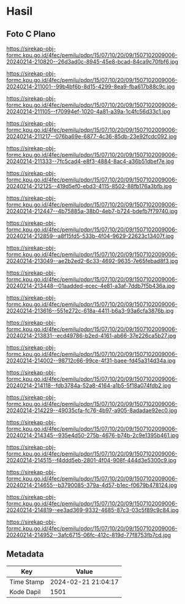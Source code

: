 # Hasil

## Foto C Plano

https://sirekap-obj-formc.kpu.go.id/4fec/pemilu/pdpr/15/07/10/20/09/1507102009006-20240214-210820--26d3ad0c-8945-45e8-bcad-84ca9c70fbf6.jpg

https://sirekap-obj-formc.kpu.go.id/4fec/pemilu/pdpr/15/07/10/20/09/1507102009006-20240214-211001--99b4bf6b-8d15-4299-8ea9-fba617b88c9c.jpg

https://sirekap-obj-formc.kpu.go.id/4fec/pemilu/pdpr/15/07/10/20/09/1507102009006-20240214-211105--f70994ef-1020-4a81-a39a-1c4fc56d33c1.jpg

https://sirekap-obj-formc.kpu.go.id/4fec/pemilu/pdpr/15/07/10/20/09/1507102009006-20240214-211217--076ba69e-6877-4c36-85db-23e92fcdc092.jpg

https://sirekap-obj-formc.kpu.go.id/4fec/pemilu/pdpr/15/07/10/20/09/1507102009006-20240214-211333--7fc5cad4-e8f3-4884-8ac4-a36b51dbef7e.jpg

https://sirekap-obj-formc.kpu.go.id/4fec/pemilu/pdpr/15/07/10/20/09/1507102009006-20240214-212125--419d5ef0-ebd3-4115-8502-88fb176a3bfb.jpg

https://sirekap-obj-formc.kpu.go.id/4fec/pemilu/pdpr/15/07/10/20/09/1507102009006-20240214-212447--4b75885a-38b0-4eb7-b724-bdefb7f79740.jpg

https://sirekap-obj-formc.kpu.go.id/4fec/pemilu/pdpr/15/07/10/20/09/1507102009006-20240214-212859--a8f15fd5-533b-4f04-9629-22623c13407f.jpg

https://sirekap-obj-formc.kpu.go.id/4fec/pemilu/pdpr/15/07/10/20/09/1507102009006-20240214-213049--ae2b2ed2-6c33-4692-9635-7e65febad8f3.jpg

https://sirekap-obj-formc.kpu.go.id/4fec/pemilu/pdpr/15/07/10/20/09/1507102009006-20240214-213448--01aadded-ecec-4e81-a3af-7ddb7f5b436a.jpg

https://sirekap-obj-formc.kpu.go.id/4fec/pemilu/pdpr/15/07/10/20/09/1507102009006-20240214-213616--551e272c-618a-4411-b6a3-93a6cfa3876b.jpg

https://sirekap-obj-formc.kpu.go.id/4fec/pemilu/pdpr/15/07/10/20/09/1507102009006-20240214-213831--ecd49786-b2ed-4161-ab66-37e226ca5b27.jpg

https://sirekap-obj-formc.kpu.go.id/4fec/pemilu/pdpr/15/07/10/20/09/1507102009006-20240214-214002--98712c66-99ce-4f31-baee-fd45a314d34a.jpg

https://sirekap-obj-formc.kpu.go.id/4fec/pemilu/pdpr/15/07/10/20/09/1507102009006-20240214-214118--fdb3784a-52a8-4164-a1b5-5f18a074fdb2.jpg

https://sirekap-obj-formc.kpu.go.id/4fec/pemilu/pdpr/15/07/10/20/09/1507102009006-20240214-214229--49035cfa-fc76-4b97-a905-8adadae92ec0.jpg

https://sirekap-obj-formc.kpu.go.id/4fec/pemilu/pdpr/15/07/10/20/09/1507102009006-20240214-214345--935e4d50-275b-4676-b74b-2c9e1395b461.jpg

https://sirekap-obj-formc.kpu.go.id/4fec/pemilu/pdpr/15/07/10/20/09/1507102009006-20240214-214515--f4ddd5eb-2801-4f04-908f-444d3e5300c9.jpg

https://sirekap-obj-formc.kpu.go.id/4fec/pemilu/pdpr/15/07/10/20/09/1507102009006-20240214-214655--b3790085-379a-4d57-b1ec-f0679b478124.jpg

https://sirekap-obj-formc.kpu.go.id/4fec/pemilu/pdpr/15/07/10/20/09/1507102009006-20240214-214819--ee3ad369-9332-4685-87c3-03c5f89c9c84.jpg

https://sirekap-obj-formc.kpu.go.id/4fec/pemilu/pdpr/15/07/10/20/09/1507102009006-20240214-214952--3afc6715-06fc-412c-819d-77f8753fb7cd.jpg


## Metadata

| Key        | Value               |
| ---------- | ------------------- |
| Time Stamp | 2024-02-21 21:04:17 |
| Kode Dapil | 1501                |



